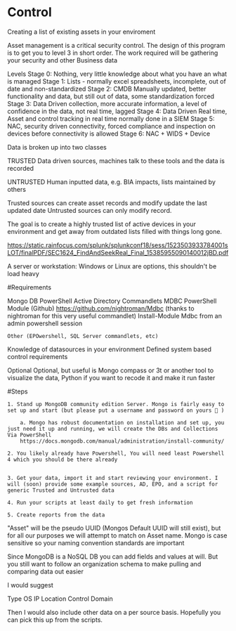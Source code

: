 # Control
Creating a list of existing assets in your enviroment


Asset management is a critical security control. The design of this program is to get you to level 3 in short order. The work required will be gathering your security and other Business data

Levels
	Stage 0: Nothing, very little knowledge about what you have an what is managed
	Stage 1: Lists - normally  excel spreadsheets, incomplete, out of date and non-standardized
	Stage 2: CMDB Manually updated, better functionality and data, but still out of data, some standardization forced
	Stage 3: Data Driven collection, more accurate information, a level of confidence in the data, not real time, lagged
	Stage 4: Data Driven Real time, Asset and control tracking in real time normally done in a SIEM
	Stage 5: NAC, security driven connectivity, forced compliance and inspection on devices before connectivity is allowed
	Stage 6: NAC + WIDS + Device  
	
Data is broken up into two classes

TRUSTED
Data driven sources, machines talk to these tools and the data is recorded


UNTRUSTED
Human inputted data, e.g. BIA impacts, lists maintained by others

Trusted sources can create  asset records and modify update the last updated date
Untrusted sources can only modify record.

The goal is to create a highly trusted list of active devices in your environment and get away from outdated lists filled with things long gone.


https://static.rainfocus.com/splunk/splunkconf18/sess/1523503933784001sLOT/finalPDF/SEC1624_FindAndSeekReal_Final_15385955090140012jBD.pdf

A server or workstation: Windows or Linux are options, this shouldn't be load heavy

#Requirements

Mongo DB
PowerShell
	Active Directory Commandlets
	MDBC PowerShell Module (Github) https://github.com/nightroman/Mdbc (thanks to nightroman for this very useful commandlet)
		Install-Module Mdbc from an admin powershell session
		
	Other (EPOwershell, SQL Server commandlets, etc)
	
Knowledge of datasources in your environment
Defined system based control requirements

Optional 
Optional, but useful is Mongo compass or 3t or another tool to visualize the data, 
Python if you want to recode it and make it run faster

#Steps 

	1. Stand up MongoDB community edition Server. Mongo is fairly easy to set up and start (but please put a username and password on yours 🙂 )
	
		a. Mongo has robust documentation on installation and set up, you just need it up and running, we will create the DBs and Collections Via PowerShell
		https://docs.mongodb.com/manual/administration/install-community/
		
	2. You likely already have Powershell, You will need least Powershell 4 which you should be there already
	
	
	3. Get your data, import it and start reviewing your environment. I will (soon) provide some example sources, AD, EPO, and a script for generic Trusted and Untrusted data
	
	4. Run your scripts at least daily to get fresh information
  
	5. Create reports from the data

"Asset" will be the pseudo UUID (Mongos Default UUID will still exist), but for all our purposes we will attempt to match on Asset name. Mongo is case sensitive so your naming convention standards are important

Since MongoDB is a NoSQL DB you can add fields and values at will. But you still want to follow an organization schema to make pulling and comparing data out easier

I would suggest 

Type
OS
IP
Location
Control
Domain

Then I would also include other data on a per source basis. Hopefully you can pick this up from the scripts.

